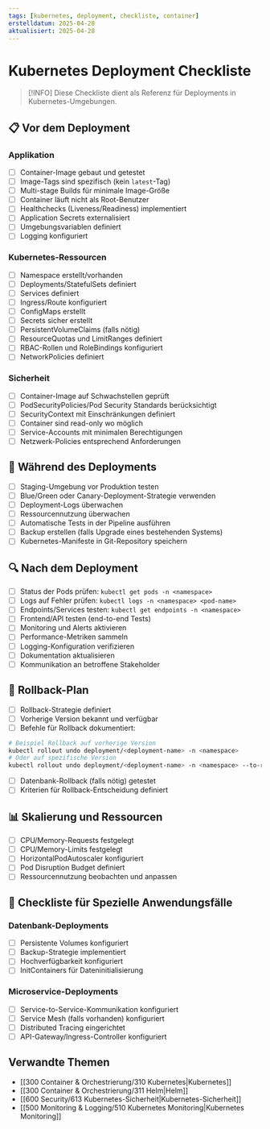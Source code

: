 ```yaml
---
tags: [kubernetes, deployment, checkliste, container]
erstelldatum: 2025-04-28
aktualisiert: 2025-04-28
---
```


# Kubernetes Deployment Checkliste

> [!INFO]
> Diese Checkliste dient als Referenz für Deployments in Kubernetes-Umgebungen.

## 📋 Vor dem Deployment

### Applikation
- [ ] Container-Image gebaut und getestet
- [ ] Image-Tags sind spezifisch (kein `latest`-Tag)
- [ ] Multi-stage Builds für minimale Image-Größe
- [ ] Container läuft nicht als Root-Benutzer
- [ ] Healthchecks (Liveness/Readiness) implementiert
- [ ] Application Secrets externalisiert
- [ ] Umgebungsvariablen definiert
- [ ] Logging konfiguriert

### Kubernetes-Ressourcen
- [ ] Namespace erstellt/vorhanden
- [ ] Deployments/StatefulSets definiert
- [ ] Services definiert 
- [ ] Ingress/Route konfiguriert
- [ ] ConfigMaps erstellt
- [ ] Secrets sicher erstellt
- [ ] PersistentVolumeClaims (falls nötig)
- [ ] ResourceQuotas und LimitRanges definiert
- [ ] RBAC-Rollen und RoleBindings konfiguriert
- [ ] NetworkPolicies definiert

### Sicherheit
- [ ] Container-Image auf Schwachstellen geprüft
- [ ] PodSecurityPolicies/Pod Security Standards berücksichtigt
- [ ] SecurityContext mit Einschränkungen definiert
- [ ] Container sind read-only wo möglich
- [ ] Service-Accounts mit minimalen Berechtigungen
- [ ] Netzwerk-Policies entsprechend Anforderungen

## 🚀 Während des Deployments

- [ ] Staging-Umgebung vor Produktion testen
- [ ] Blue/Green oder Canary-Deployment-Strategie verwenden
- [ ] Deployment-Logs überwachen
- [ ] Ressourcennutzung überwachen
- [ ] Automatische Tests in der Pipeline ausführen
- [ ] Backup erstellen (falls Upgrade eines bestehenden Systems)
- [ ] Kubernetes-Manifeste in Git-Repository speichern

## 🔍 Nach dem Deployment

- [ ] Status der Pods prüfen: `kubectl get pods -n <namespace>`
- [ ] Logs auf Fehler prüfen: `kubectl logs -n <namespace> <pod-name>`
- [ ] Endpoints/Services testen: `kubectl get endpoints -n <namespace>`
- [ ] Frontend/API testen (end-to-end Tests)
- [ ] Monitoring und Alerts aktivieren
- [ ] Performance-Metriken sammeln
- [ ] Logging-Konfiguration verifizieren
- [ ] Dokumentation aktualisieren
- [ ] Kommunikation an betroffene Stakeholder

## 🔄 Rollback-Plan

- [ ] Rollback-Strategie definiert
- [ ] Vorherige Version bekannt und verfügbar
- [ ] Befehle für Rollback dokumentiert:
```bash
# Beispiel Rollback auf vorherige Version
kubectl rollout undo deployment/<deployment-name> -n <namespace>
# Oder auf spezifische Version
kubectl rollout undo deployment/<deployment-name> -n <namespace> --to-revision=<revision>
```
- [ ] Datenbank-Rollback (falls nötig) getestet
- [ ] Kriterien für Rollback-Entscheidung definiert

## 📊 Skalierung und Ressourcen

- [ ] CPU/Memory-Requests festgelegt
- [ ] CPU/Memory-Limits festgelegt
- [ ] HorizontalPodAutoscaler konfiguriert
- [ ] Pod Disruption Budget definiert
- [ ] Ressourcennutzung beobachten und anpassen

## 📝 Checkliste für Spezielle Anwendungsfälle

### Datenbank-Deployments
- [ ] Persistente Volumes konfiguriert
- [ ] Backup-Strategie implementiert
- [ ] Hochverfügbarkeit konfiguriert
- [ ] InitContainers für Dateninitialisierung

### Microservice-Deployments
- [ ] Service-to-Service-Kommunikation konfiguriert
- [ ] Service Mesh (falls vorhanden) konfiguriert
- [ ] Distributed Tracing eingerichtet
- [ ] API-Gateway/Ingress-Controller konfiguriert

## Verwandte Themen
- [[300 Container & Orchestrierung/310 Kubernetes|Kubernetes]]
- [[300 Container & Orchestrierung/311 Helm|Helm]]
- [[600 Security/613 Kubernetes-Sicherheit|Kubernetes-Sicherheit]]
- [[500 Monitoring & Logging/510 Kubernetes Monitoring|Kubernetes Monitoring]] 